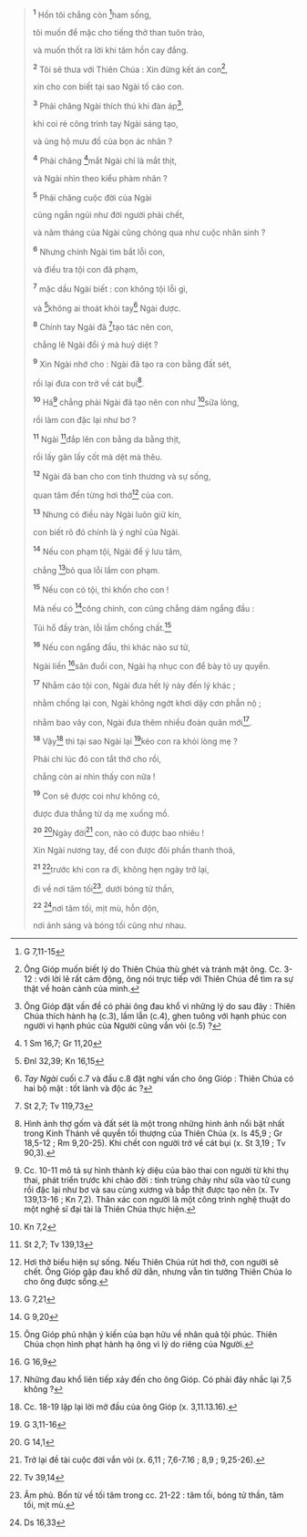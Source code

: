 > <sup><b>1</b></sup> Hồn tôi chẳng còn [^1@-8877599a-7327-4124-a447-51178ed63fa7]ham sống,
>
> tôi muốn để mặc cho tiếng thở than tuôn trào,
>
> và muốn thốt ra lời khi tâm hồn cay đắng.
>
> <sup><b>2</b></sup> Tôi sẽ thưa với Thiên Chúa : Xin đừng kết án con[^1-8877599a-7327-4124-a447-51178ed63fa7],
>
> xin cho con biết tại sao Ngài tố cáo con.
>
> <sup><b>3</b></sup> Phải chăng Ngài thích thú khi đàn áp[^2-8877599a-7327-4124-a447-51178ed63fa7],
>
> khi coi rẻ công trình tay Ngài sáng tạo,
>
> và ủng hộ mưu đồ của bọn ác nhân ?
>
> <sup><b>4</b></sup> Phải chăng [^2@-8877599a-7327-4124-a447-51178ed63fa7]mắt Ngài chỉ là mắt thịt,
>
> và Ngài nhìn theo kiểu phàm nhân ?
>
> <sup><b>5</b></sup> Phải chăng cuộc đời của Ngài
>
> cũng ngắn ngủi như đời người phải chết,
>
> và năm tháng của Ngài cũng chóng qua như cuộc nhân sinh ?
>
> <sup><b>6</b></sup> Nhưng chính Ngài tìm bắt lỗi con,
>
> và điều tra tội con đã phạm,
>
> <sup><b>7</b></sup> mặc dầu Ngài biết : con không tội lỗi gì,
>
> và [^3@-8877599a-7327-4124-a447-51178ed63fa7]không ai thoát khỏi tay[^3-8877599a-7327-4124-a447-51178ed63fa7] Ngài được.
>
> <sup><b>8</b></sup> Chính tay Ngài đã [^4@-8877599a-7327-4124-a447-51178ed63fa7]tạo tác nên con,
>
> chẳng lẽ Ngài đổi ý mà huỷ diệt ?
>
> <sup><b>9</b></sup> Xin Ngài nhớ cho : Ngài đã tạo ra con bằng đất sét,
>
> rồi lại đưa con trở về cát bụi[^4-8877599a-7327-4124-a447-51178ed63fa7].
>
> <sup><b>10</b></sup> Há[^5-8877599a-7327-4124-a447-51178ed63fa7] chẳng phải Ngài đã tạo nên con như [^5@-8877599a-7327-4124-a447-51178ed63fa7]sữa lỏng,
>
> rồi làm con đặc lại như bơ ?
>
> <sup><b>11</b></sup> Ngài [^6@-8877599a-7327-4124-a447-51178ed63fa7]đắp lên con bằng da bằng thịt,
>
> rồi lấy gân lấy cốt mà dệt mà thêu.
>
> <sup><b>12</b></sup> Ngài đã ban cho con tình thương và sự sống,
>
> quan tâm đến từng hơi thở[^6-8877599a-7327-4124-a447-51178ed63fa7] của con.
>
> <sup><b>13</b></sup> Nhưng có điều này Ngài luôn giữ kín,
>
> con biết rõ đó chính là ý nghĩ của Ngài.
>
> <sup><b>14</b></sup> Nếu con phạm tội, Ngài để ý lưu tâm,
>
> chẳng [^7@-8877599a-7327-4124-a447-51178ed63fa7]bỏ qua lỗi lầm con phạm.
>
> <sup><b>15</b></sup> Nếu con có tội, thì khốn cho con !
>
> Mà nếu có [^8@-8877599a-7327-4124-a447-51178ed63fa7]công chính, con cũng chẳng dám ngẩng đầu :
>
> Tủi hổ đầy tràn, lỗi lầm chồng chất.[^7-8877599a-7327-4124-a447-51178ed63fa7]
>
> <sup><b>16</b></sup> Nếu con ngẩng đầu, thì khác nào sư tử,
>
> Ngài liền [^9@-8877599a-7327-4124-a447-51178ed63fa7]săn đuổi con, Ngài hạ nhục con để bày tỏ uy quyền.
>
> <sup><b>17</b></sup> Nhằm cáo tội con, Ngài đưa hết lý này đến lý khác ;
>
> nhằm chống lại con, Ngài không ngớt khơi dậy cơn phẫn nộ ;
>
> nhằm bao vây con, Ngài đưa thêm nhiều đoàn quân mới[^8-8877599a-7327-4124-a447-51178ed63fa7].
>
> <sup><b>18</b></sup> Vậy[^9-8877599a-7327-4124-a447-51178ed63fa7] thì tại sao Ngài lại [^10@-8877599a-7327-4124-a447-51178ed63fa7]kéo con ra khỏi lòng mẹ ?
>
> Phải chi lúc đó con tắt thở cho rồi,
>
> chẳng còn ai nhìn thấy con nữa !
>
> <sup><b>19</b></sup> Con sẽ được coi như không có,
>
> được đưa thẳng từ dạ mẹ xuống mồ.
>
> <sup><b>20</b></sup> [^11@-8877599a-7327-4124-a447-51178ed63fa7]Ngày đời[^10-8877599a-7327-4124-a447-51178ed63fa7] con, nào có được bao nhiêu !
>
> Xin Ngài nương tay, để con được đôi phần thanh thoả,
>
> <sup><b>21</b></sup> [^12@-8877599a-7327-4124-a447-51178ed63fa7]trước khi con ra đi, không hẹn ngày trở lại,
>
> đi về nơi tăm tối[^11-8877599a-7327-4124-a447-51178ed63fa7], dưới bóng tử thần,
>
> <sup><b>22</b></sup> [^13@-8877599a-7327-4124-a447-51178ed63fa7]nơi tăm tối, mịt mù, hỗn độn,
>
> nơi ánh sáng và bóng tối cũng như nhau.

[^1-8877599a-7327-4124-a447-51178ed63fa7]: Ông Gióp muốn biết lý do Thiên Chúa thù ghét và tránh mặt ông. Cc. 3-12 : với lời lẽ rất cảm động, ông nói trực tiếp với Thiên Chúa để tìm ra sự thật về hoàn cảnh của mình.
[^2-8877599a-7327-4124-a447-51178ed63fa7]: Ông Gióp đặt vấn đề có phải ông đau khổ vì những lý do sau đây : Thiên Chúa thích hành hạ (c.3), lầm lẫn (c.4), ghen tuông với hạnh phúc con người vì hạnh phúc của Người cũng vắn vỏi (c.5) ?
[^3-8877599a-7327-4124-a447-51178ed63fa7]: *Tay Ngài* cuối c.7 và đầu c.8 đặt nghi vấn cho ông Gióp : Thiên Chúa có hai bộ mặt : tốt lành và độc ác ?
[^4-8877599a-7327-4124-a447-51178ed63fa7]: Hình ảnh thợ gốm và đất sét là một trong những hình ảnh nổi bật nhất trong Kinh Thánh về quyền tối thượng của Thiên Chúa (x. Is 45,9 ; Gr 18,5-12 ; Rm 9,20-25). Khi chết con người trở về cát bụi (x. St 3,19 ; Tv 90,3).
[^5-8877599a-7327-4124-a447-51178ed63fa7]: Cc. 10-11 mô tả sự hình thành kỳ diệu của bào thai con người từ khi thụ thai, phát triển trước khi chào đời : tinh trùng chảy như sữa vào tử cung rồi đặc lại như bơ và sau cùng xương và bắp thịt được tạo nên (x. Tv 139,13-16 ; Kn 7,2). Thân xác con người là một công trình nghệ thuật do một nghệ sĩ đại tài là Thiên Chúa thực hiện.
[^6-8877599a-7327-4124-a447-51178ed63fa7]: Hơi thở biểu hiện sự sống. Nếu Thiên Chúa rút hơi thở, con người sẽ chết. Ông Gióp gặp đau khổ dữ dằn, nhưng vẫn tin tưởng Thiên Chúa lo cho ông được sống.
[^7-8877599a-7327-4124-a447-51178ed63fa7]: Ông Gióp phủ nhận ý kiến của bạn hữu về nhân quả tội phúc. Thiên Chúa chọn hình phạt hành hạ ông vì lý do riêng của Người.
[^8-8877599a-7327-4124-a447-51178ed63fa7]: Những đau khổ liên tiếp xảy đến cho ông Gióp. Có phải đây nhắc lại 7,5 không ?
[^9-8877599a-7327-4124-a447-51178ed63fa7]: Cc. 18-19 lặp lại lời mở đầu của ông Gióp (x. 3,11.13.16).
[^10-8877599a-7327-4124-a447-51178ed63fa7]: Trở lại đề tài cuộc đời vắn vỏi (x. 6,11 ; 7,6-7.16 ; 8,9 ; 9,25-26).
[^11-8877599a-7327-4124-a447-51178ed63fa7]: Âm phủ. Bốn từ về tối tăm trong cc. 21-22 : tăm tối, bóng tử thần, tăm tối, mịt mù.
[^1@-8877599a-7327-4124-a447-51178ed63fa7]: G 7,11-15
[^2@-8877599a-7327-4124-a447-51178ed63fa7]: 1 Sm 16,7; Gr 11,20
[^3@-8877599a-7327-4124-a447-51178ed63fa7]: Đnl 32,39; Kn 16,15
[^4@-8877599a-7327-4124-a447-51178ed63fa7]: St 2,7; Tv 119,73
[^5@-8877599a-7327-4124-a447-51178ed63fa7]: Kn 7,2
[^6@-8877599a-7327-4124-a447-51178ed63fa7]: St 2,7; Tv 139,13
[^7@-8877599a-7327-4124-a447-51178ed63fa7]: G 7,21
[^8@-8877599a-7327-4124-a447-51178ed63fa7]: G 9,20
[^9@-8877599a-7327-4124-a447-51178ed63fa7]: G 16,9
[^10@-8877599a-7327-4124-a447-51178ed63fa7]: G 3,11-16
[^11@-8877599a-7327-4124-a447-51178ed63fa7]: G 14,1
[^12@-8877599a-7327-4124-a447-51178ed63fa7]: Tv 39,14
[^13@-8877599a-7327-4124-a447-51178ed63fa7]: Ds 16,33